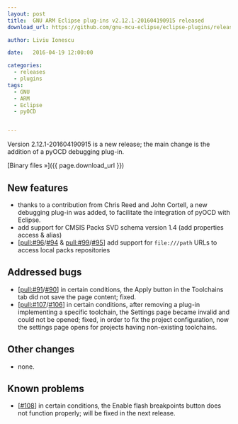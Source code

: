 ```yaml
---
layout: post
title:  GNU ARM Eclipse plug-ins v2.12.1-201604190915 released
download_url: https://github.com/gnu-mcu-eclipse/eclipse-plugins/releases/tag/v2.12.1-201604190915

author: Liviu Ionescu

date:   2016-04-19 12:00:00

categories:
  - releases
  - plugins
tags:
  - GNU
  - ARM
  - Eclipse
  - pyOCD


---
```


Version 2.12.1-201604190915 is a new release; the main change is the addition of a pyOCD debugging plug-in.

[Binary files »]({{ page.download_url }})

## New features

* thanks to a contribution from Chris Reed and John Cortell, a new debugging plug-in was added, to facilitate the integration of pyOCD with Eclipse.
* add support for CMSIS Packs SVD schema version 1.4 (add properties access & alias)
* [[pull:#96](https://github.com/gnu-mcu-eclipse/eclipse-plugins/pull/96)/[#94](https://github.com/gnu-mcu-eclipse/eclipse-plugins/issues/94) & [pull:#99](https://github.com/gnu-mcu-eclipse/eclipse-plugins/pull/99)/[#95](https://github.com/gnu-mcu-eclipse/eclipse-plugins/issues/95)] add support for `file:///path` URLs to access local packs repositories

## Addressed bugs

* [[pull:#91](https://github.com/gnu-mcu-eclipse/eclipse-plugins/pull/91)/[#90](https://github.com/gnu-mcu-eclipse/eclipse-plugins/issues/90)] in certain conditions, the Apply button in the Toolchains tab did not save the page content; fixed.
* [[pull:#107](https://github.com/gnu-mcu-eclipse/eclipse-plugins/pull/107)/[#106](https://github.com/gnu-mcu-eclipse/eclipse-plugins/issues/106)] in certain conditions, after removing a plug-in implementing a specific toolchain, the Settings page became invalid and could not be opened; fixed, in order to fix the project configuration, now the settings page opens for projects having non-existing toolchains.

## Other changes

* none.

## Known problems

* [[#108](https://github.com/gnu-mcu-eclipse/eclipse-plugins/issues/108)] in certain conditions, the Enable flash breakpoints button does not function properly; will be fixed in the next release.
